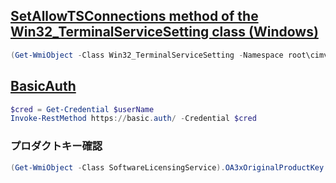 ## [SetAllowTSConnections method of the Win32_TerminalServiceSetting class (Windows)](https://msdn.microsoft.com/ja-jp/library/aa383644(v=vs.85).aspx)

```PowerShell
(Get-WmiObject -Class Win32_TerminalServiceSetting -Namespace root\cimv2\TerminalServices).SetAllowTsConnections(1,1)

```

## [BasicAuth](http://winscript.jp/powershell/?s=-credential%83p%83%89%83%81%81%5B%83%5E)
```PowerShell
$cred = Get-Credential $userName
Invoke-RestMethod https://basic.auth/ -Credential $cred
```

### プロダクトキー確認
```PowerShell
(Get-WmiObject -Class SoftwareLicensingService).OA3xOriginalProductKey
```
<!--
(Get-WmiObject -query 'select * from SoftwareLicensingService').OA3xOriginalProductKey
-->


